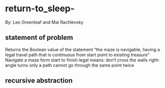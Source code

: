 # return-to_sleep-
By: Leo Greenleaf and Mai Rachlevsky
## statement of problem
Returns the Boolean value of the statement “the maze is navigable, having a legal travel path that is continuous from start point to existing treasure”
Navigate a maze form start to finish legal means:
    don’t cross the walls
    right-angle turns only
    a path cannot go through the same point twice
## recursive abstraction
